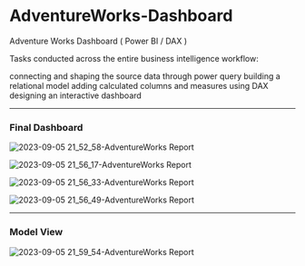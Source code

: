 # AdventureWorks-Dashboard
Adventure Works Dashboard ( Power BI / DAX )

Tasks conducted across the entire business intelligence workflow:

connecting and shaping the source data through power query
building a relational model
adding calculated columns and measures using DAX
designing an interactive dashboard

--- 
### Final Dashboard

![2023-09-05 21_52_58-AdventureWorks Report](https://github.com/Al-b7q/AdventureWorks-Dashboard/assets/144049398/f2010ef0-ad58-40aa-b753-ceb6d4742591)

![2023-09-05 21_56_17-AdventureWorks Report](https://github.com/Al-b7q/AdventureWorks-Dashboard/assets/144049398/78b671d1-17fe-4215-a78a-0fab075938fe)

![2023-09-05 21_56_33-AdventureWorks Report](https://github.com/Al-b7q/AdventureWorks-Dashboard/assets/144049398/9d4ba6cd-2041-4cab-a3a8-dce458cb780a)

![2023-09-05 21_56_49-AdventureWorks Report](https://github.com/Al-b7q/AdventureWorks-Dashboard/assets/144049398/c361567e-bca7-4df0-90fd-b7847583fead)

--- 
### Model View

![2023-09-05 21_59_54-AdventureWorks Report](https://github.com/Al-b7q/AdventureWorks-Dashboard/assets/144049398/9f52cdae-f4a6-4902-80ef-d9685bc6eeea)
